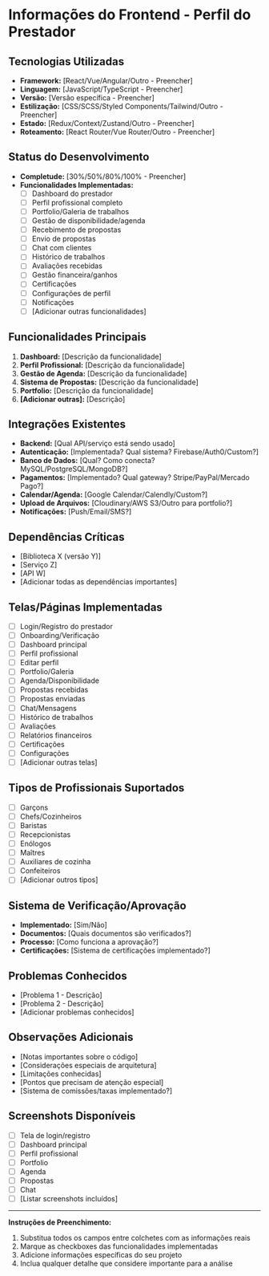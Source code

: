 # Informações do Frontend - Perfil do Prestador

## Tecnologias Utilizadas
- **Framework:** [React/Vue/Angular/Outro - Preencher]
- **Linguagem:** [JavaScript/TypeScript - Preencher]
- **Versão:** [Versão específica - Preencher]
- **Estilização:** [CSS/SCSS/Styled Components/Tailwind/Outro - Preencher]
- **Estado:** [Redux/Context/Zustand/Outro - Preencher]
- **Roteamento:** [React Router/Vue Router/Outro - Preencher]

## Status do Desenvolvimento
- **Completude:** [30%/50%/80%/100% - Preencher]
- **Funcionalidades Implementadas:**
  - [ ] Dashboard do prestador
  - [ ] Perfil profissional completo
  - [ ] Portfolio/Galeria de trabalhos
  - [ ] Gestão de disponibilidade/agenda
  - [ ] Recebimento de propostas
  - [ ] Envio de propostas
  - [ ] Chat com clientes
  - [ ] Histórico de trabalhos
  - [ ] Avaliações recebidas
  - [ ] Gestão financeira/ganhos
  - [ ] Certificações
  - [ ] Configurações de perfil
  - [ ] Notificações
  - [ ] [Adicionar outras funcionalidades]

## Funcionalidades Principais
1. **Dashboard:** [Descrição da funcionalidade]
2. **Perfil Profissional:** [Descrição da funcionalidade]
3. **Gestão de Agenda:** [Descrição da funcionalidade]
4. **Sistema de Propostas:** [Descrição da funcionalidade]
5. **Portfolio:** [Descrição da funcionalidade]
6. **[Adicionar outras]:** [Descrição]

## Integrações Existentes
- **Backend:** [Qual API/serviço está sendo usado]
- **Autenticação:** [Implementada? Qual sistema? Firebase/Auth0/Custom?]
- **Banco de Dados:** [Qual? Como conecta? MySQL/PostgreSQL/MongoDB?]
- **Pagamentos:** [Implementado? Qual gateway? Stripe/PayPal/Mercado Pago?]
- **Calendar/Agenda:** [Google Calendar/Calendly/Custom?]
- **Upload de Arquivos:** [Cloudinary/AWS S3/Outro para portfolio?]
- **Notificações:** [Push/Email/SMS?]

## Dependências Críticas
- [Biblioteca X (versão Y)]
- [Serviço Z]
- [API W]
- [Adicionar todas as dependências importantes]

## Telas/Páginas Implementadas
- [ ] Login/Registro do prestador
- [ ] Onboarding/Verificação
- [ ] Dashboard principal
- [ ] Perfil profissional
- [ ] Editar perfil
- [ ] Portfolio/Galeria
- [ ] Agenda/Disponibilidade
- [ ] Propostas recebidas
- [ ] Propostas enviadas
- [ ] Chat/Mensagens
- [ ] Histórico de trabalhos
- [ ] Avaliações
- [ ] Relatórios financeiros
- [ ] Certificações
- [ ] Configurações
- [ ] [Adicionar outras telas]

## Tipos de Profissionais Suportados
- [ ] Garçons
- [ ] Chefs/Cozinheiros
- [ ] Baristas
- [ ] Recepcionistas
- [ ] Enólogos
- [ ] Maîtres
- [ ] Auxiliares de cozinha
- [ ] Confeiteiros
- [ ] [Adicionar outros tipos]

## Sistema de Verificação/Aprovação
- **Implementado:** [Sim/Não]
- **Documentos:** [Quais documentos são verificados?]
- **Processo:** [Como funciona a aprovação?]
- **Certificações:** [Sistema de certificações implementado?]

## Problemas Conhecidos
- [Problema 1 - Descrição]
- [Problema 2 - Descrição]
- [Adicionar problemas conhecidos]

## Observações Adicionais
- [Notas importantes sobre o código]
- [Considerações especiais de arquitetura]
- [Limitações conhecidas]
- [Pontos que precisam de atenção especial]
- [Sistema de comissões/taxas implementado?]

## Screenshots Disponíveis
- [ ] Tela de login/registro
- [ ] Dashboard principal
- [ ] Perfil profissional
- [ ] Portfolio
- [ ] Agenda
- [ ] Propostas
- [ ] Chat
- [ ] [Listar screenshots incluídos]

---

**Instruções de Preenchimento:**
1. Substitua todos os campos entre colchetes com as informações reais
2. Marque as checkboxes das funcionalidades implementadas
3. Adicione informações específicas do seu projeto
4. Inclua qualquer detalhe que considere importante para a análise